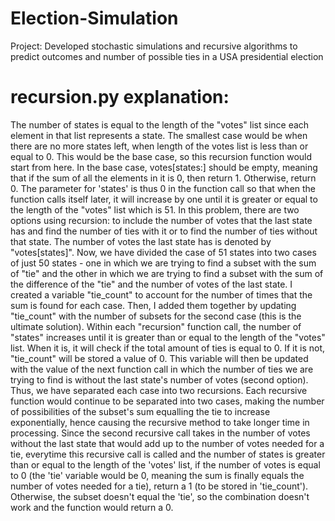 # Election-Simulation
Project: Developed stochastic simulations and recursive algorithms to predict outcomes and number of possible ties in a USA presidential election 

# recursion.py explanation: 
The number of states is equal to the length of the "votes" list since each element in that list represents a state. The smallest case would be when there are no more states left, when length of the votes list is less than or equal to 0. This would be the base case, so this recursion function would start from here. In the base case, votes[states:] should be empty, meaning that if the sum of all the elements in it is 0, then return 1. Otherwise, return 0. The parameter for 'states' is thus 0 in the function call so that when the function calls itself later, it will increase by one until it is greater or equal to the length of the "votes" list which is 51. In this problem, there are two options using recursion: to include the number of votes that the last state has and find the number of ties with it or to find the number of ties without that state. The number of votes the last state has is denoted by "votes[states]". Now, we have divided the case of 51 states into two cases of just 50 states - one in which we are trying to find a subset with the sum of "tie" and the other in which we are trying to find a subset with the sum of the difference of the "tie" and the number of votes of the last state. I created a variable "tie_count" to account for the number of times that the sum is found for each case. Then, I added them together by updating "tie_count" with the number of subsets for the second case (this is the ultimate solution). Within each "recursion" function call, the number of "states" increases until it is greater than or equal to the length of the "votes" list. When it is, it will check if the total amount of ties is equal to 0. If it is not, "tie_count" will be stored a value of 0. This variable will then be updated with the value of the next function call in which the number of ties we are trying to find is without the last state's number of votes (second option). Thus, we have separated each case into two recursions. Each recursive function would continue to be separated into two cases, making the number of possibilities of the subset's sum equalling the tie to increase exponentially, hence causing the recursive method to take longer time in processing. Since the second recursive call takes in the number of votes without the last state that would add up to the number of votes needed for a tie, everytime this recursive call is called and the number of states is greater than or equal to the length of the 'votes' list, if the number of votes is equal to 0 (the 'tie' variable would be 0, meaning the sum is finally equals the number of votes needed for a tie), return a 1 (to be stored in 'tie_count'). Otherwise, the subset doesn't equal the 'tie', so the combination doesn't work and the function would return a 0.

